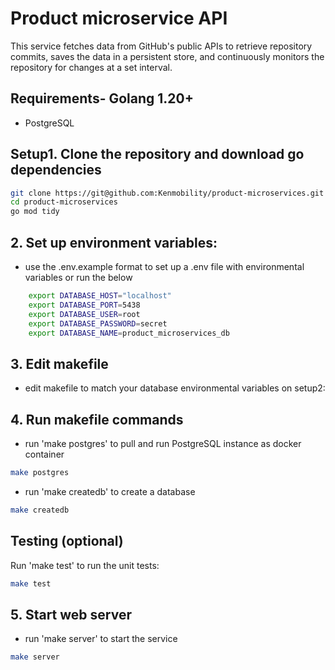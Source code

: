 # Product microservice API

This service fetches data from GitHub's public APIs to retrieve repository commits, saves the data in a persistent store, and continuously monitors the repository for changes at a set interval.

## Requirements- Golang 1.20+
- PostgreSQL

## Setup1. Clone the repository and download go dependencies
```bash
git clone https://git@github.com:Kenmobility/product-microservices.git
cd product-microservices
go mod tidy
```
## 2. Set up environment variables:
- use the .env.example format to set up a .env file with environmental variables or run the below
```bash
    export DATABASE_HOST="localhost"
    export DATABASE_PORT=5438
    export DATABASE_USER=root
    export DATABASE_PASSWORD=secret
    export DATABASE_NAME=product_microservices_db
```
## 3. Edit makefile
- edit makefile to match your database environmental variables on setup2:

## 4. Run makefile commands 
- run 'make postgres' to pull and run PostgreSQL instance as docker container
```bash
make postgres
```
- run 'make createdb' to create a database
```bash
make createdb
```
## Testing (optional)

Run 'make test' to run the unit tests:
```bash
make test
```
## 5. Start web server
- run 'make server' to start the service
```bash
make server
```
  

